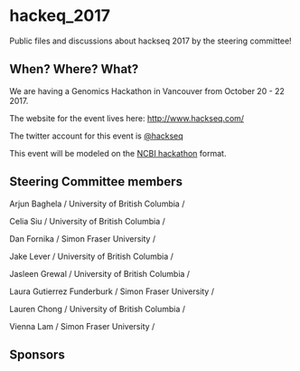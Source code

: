 # hackeq_2017
Public files and discussions about hackseq 2017 by the steering committee!

## When? Where? What?  
We are having a Genomics Hackathon in Vancouver from October 20 - 22 2017. 

The website for the event lives here: http://www.hackseq.com/

The twitter account for this event is [@hackseq](https://twitter.com/search?f=tweets&q=hackseq)

This event will be modeled on the [NCBI hackathon](https://github.com/NCBI-Hackathons) format.

## Steering Committee members

Arjun Baghela / University of British Columbia / 

Celia Siu / University of British Columbia / 

Dan Fornika / Simon Fraser University / 

Jake Lever / University of British Columbia / 

Jasleen Grewal / University of British Columbia / 

Laura Gutierrez Funderburk / Simon Fraser University / 

Lauren Chong / University of British Columbia / 

Vienna Lam / Simon Fraser University / 

## Sponsors
